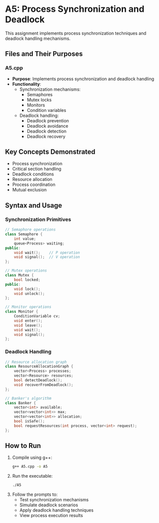 # A5: Process Synchronization and Deadlock

This assignment implements process synchronization techniques and deadlock handling mechanisms.

## Files and Their Purposes

### A5.cpp

- **Purpose**: Implements process synchronization and deadlock handling
- **Functionality**:
  - Synchronization mechanisms:
    - Semaphores
    - Mutex locks
    - Monitors
    - Condition variables
  - Deadlock handling:
    - Deadlock prevention
    - Deadlock avoidance
    - Deadlock detection
    - Deadlock recovery

## Key Concepts Demonstrated

- Process synchronization
- Critical section handling
- Deadlock conditions
- Resource allocation
- Process coordination
- Mutual exclusion

## Syntax and Usage

### Synchronization Primitives

```cpp
// Semaphore operations
class Semaphore {
    int value;
    queue<Process> waiting;
public:
    void wait();    // P operation
    void signal();  // V operation
};

// Mutex operations
class Mutex {
    bool locked;
public:
    void lock();
    void unlock();
};

// Monitor operations
class Monitor {
    ConditionVariable cv;
    void enter();
    void leave();
    void wait();
    void signal();
};
```

### Deadlock Handling

```cpp
// Resource allocation graph
class ResourceAllocationGraph {
    vector<Process> processes;
    vector<Resource> resources;
    bool detectDeadlock();
    void recoverFromDeadlock();
};

// Banker's algorithm
class Banker {
    vector<int> available;
    vector<vector<int>> max;
    vector<vector<int>> allocation;
    bool isSafe();
    bool requestResources(int process, vector<int> request);
};
```

## How to Run

1. Compile using g++:
   ```bash
   g++ A5.cpp -o A5
   ```
2. Run the executable:
   ```bash
   ./A5
   ```
3. Follow the prompts to:
   - Test synchronization mechanisms
   - Simulate deadlock scenarios
   - Apply deadlock handling techniques
   - View process execution results
